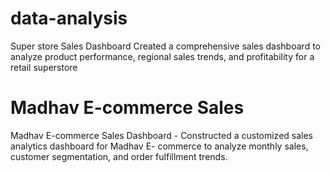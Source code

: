 # data-analysis 
Super store Sales Dashboard 
Created a comprehensive sales dashboard to analyze product performance,
regional sales trends, and profitability for a retail superstore 

# Madhav E-commerce Sales

Madhav E-commerce Sales
Dashboard - Constructed a customized sales analytics dashboard for Madhav E-
commerce to analyze monthly sales, customer segmentation, and order fulfillment trends.
